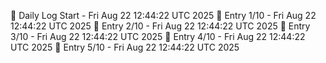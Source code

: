 📅 Daily Log Start - Fri Aug 22 12:44:22 UTC 2025
📌 Entry 1/10 - Fri Aug 22 12:44:22 UTC 2025
📌 Entry 2/10 - Fri Aug 22 12:44:22 UTC 2025
📌 Entry 3/10 - Fri Aug 22 12:44:22 UTC 2025
📌 Entry 4/10 - Fri Aug 22 12:44:22 UTC 2025
📌 Entry 5/10 - Fri Aug 22 12:44:22 UTC 2025
